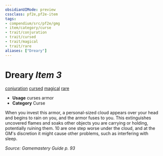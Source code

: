 ```yaml
---
obsidianUIMode: preview
cssclass: pf2e,pf2e-item
tags:
- compendium/src/pf2e/gmg
- item/category/curse
- trait/conjuration
- trait/cursed
- trait/magical
- trait/rare
aliases: ["Dreary"]
---
```

# Dreary *Item 3*  
[conjuration](/rules/traits/conjuration.md)  [cursed](/rules/traits/cursed-gmg.md)  [magical](/rules/traits/magical.md)  [rare](/rules/traits/rare.md)  

- **Usage** curses armor
- **Category** Curse

When you invest this armor, a personal-sized cloud appears over your head and begins to rain on you, and the armor fuses to you. This extinguishes uncovered flames and soaks other objects you are carrying or holding, potentially ruining them. 10 are one step worse under the cloud, and at the GM's discretion it might cause other problems, such as interfering with sleep.

*Source: Gamemastery Guide p. 93*